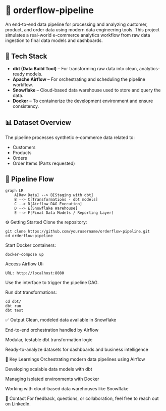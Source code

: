 # 🛒 orderflow-pipeline

An end-to-end data pipeline for processing and analyzing customer, product, and order data using modern data engineering tools. This project simulates a real-world e-commerce analytics workflow from raw data ingestion to final data models and dashboards.

## 🚀 Tech Stack

- **dbt (Data Build Tool)** – For transforming raw data into clean, analytics-ready models.
- **Apache Airflow** – For orchestrating and scheduling the pipeline workflow.
- **Snowflake** – Cloud-based data warehouse used to store and query the data.
- **Docker** – To containerize the development environment and ensure consistency.

## 📊 Dataset Overview

The pipeline processes synthetic e-commerce data related to:

- Customers
- Products
- Orders
- Order Items (Parts requested)

## 🔁 Pipeline Flow

```mermaid
graph LR
    A[Raw Data] --> B[Staging with dbt]
    B --> C[Transformations - dbt models]
    C --> D[Airflow DAG Execution]
    D --> E[Snowflake Warehouse]
    E --> F[Final Data Models / Reporting Layer]
```
⚙️ Getting Started
Clone the repository:

```
git clone https://github.com/yourusername/orderflow-pipeline.git
cd orderflow-pipeline
```
Start Docker containers:

```
docker-compose up
```
Access Airflow UI:
```
URL: http://localhost:8080
```
Use the interface to trigger the pipeline DAG.

Run dbt transformations:
```
cd dbt/
dbt run
dbt test
```
✅ Output
Clean, modeled data available in Snowflake

End-to-end orchestration handled by Airflow

Modular, testable dbt transformation logic

Ready-to-analyze datasets for dashboards and business intelligence

📌 Key Learnings
Orchestrating modern data pipelines using Airflow

Developing scalable data models with dbt

Managing isolated environments with Docker

Working with cloud-based data warehouses like Snowflake

📮 Contact
For feedback, questions, or collaboration, feel free to reach out on LinkedIn.


